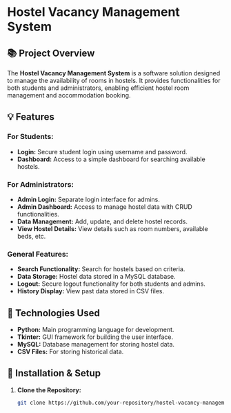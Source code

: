 # **Hostel Vacancy Management System**

## **📚 Project Overview**

The **Hostel Vacancy Management System** is a software solution designed to manage the availability of rooms in hostels. It provides functionalities for both students and administrators, enabling efficient hostel room management and accommodation booking.

## **💡 Features**

### **For Students:**
- **Login:** Secure student login using username and password.
- **Dashboard:** Access to a simple dashboard for searching available hostels.

### **For Administrators:**
- **Admin Login:** Separate login interface for admins.
- **Admin Dashboard:** Access to manage hostel data with CRUD functionalities.
- **Data Management:** Add, update, and delete hostel records.
- **View Hostel Details:** View details such as room numbers, available beds, etc.

### **General Features:**
- **Search Functionality:** Search for hostels based on criteria.
- **Data Storage:** Hostel data stored in a MySQL database.
- **Logout:** Secure logout functionality for both students and admins.
- **History Display:** View past data stored in CSV files.

## **🔧 Technologies Used**
- **Python:** Main programming language for development.
- **Tkinter:** GUI framework for building the user interface.
- **MySQL:** Database management for storing hostel data.
- **CSV Files:** For storing historical data.

## **🚀 Installation & Setup**

1. **Clone the Repository:**
   ```bash
   git clone https://github.com/your-repository/hostel-vacancy-management.git
